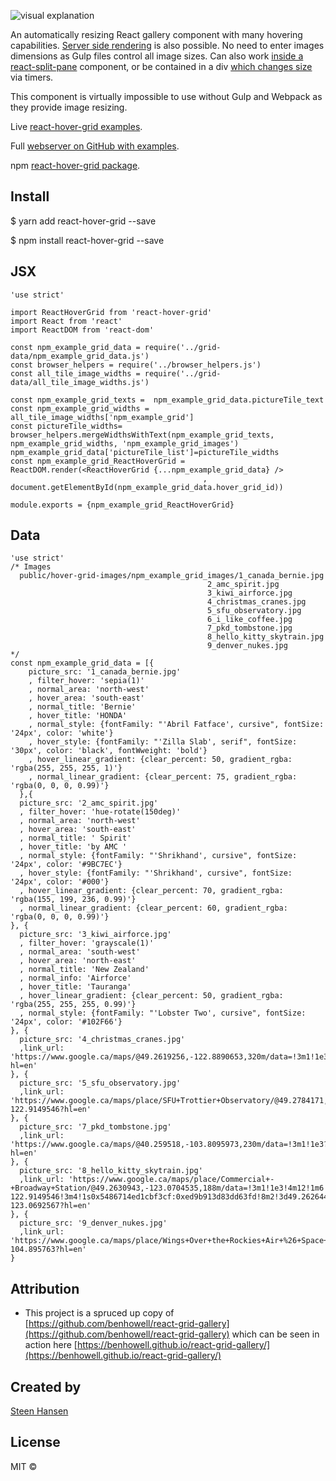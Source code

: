  ![visual explanation](https://f001.backblazeb2.com/file/sff-images/steen/react_hover_grid.jpg)

An automatically resizing React gallery component with many hovering capabilities. [Server side rendering](https://react-hover-grid.herokuapp.com/ssr_with_js_grid) is also possible. No need to enter images dimensions as Gulp files control all image sizes. Can also work [inside a react-split-pane](https://react-hover-grid.herokuapp.com/resizable_splitter_grid) component, or be contained in a div [which changes size](https://react-hover-grid.herokuapp.com/shrink_grow_grid) via timers.

This component is virtually impossible to use without Gulp and Webpack as they provide image resizing.

Live [react-hover-grid examples](https://react-hover-grid.herokuapp.com/).

Full [webserver on GitHub with examples](https://github.com/steenhansen/react-hover-grid-examples).

npm [react-hover-grid package](https://www.npmjs.com/package/react-hover-grid).


## Install

$ yarn add react-hover-grid --save

$ npm install react-hover-grid --save

## JSX

	'use strict'

	import ReactHoverGrid from 'react-hover-grid'
	import React from 'react'
	import ReactDOM from 'react-dom'

	const npm_example_grid_data = require('../grid-data/npm_example_grid_data.js')
	const browser_helpers = require('../browser_helpers.js')
	const all_tile_image_widths = require('../grid-data/all_tile_image_widths.js')

	const npm_example_grid_texts =  npm_example_grid_data.pictureTile_text
	const npm_example_grid_widths =  all_tile_image_widths['npm_example_grid']
	const pictureTile_widths= browser_helpers.mergeWidthsWithText(npm_example_grid_texts, npm_example_grid_widths, 'npm_example_grid_images')
	npm_example_grid_data['pictureTile_list']=pictureTile_widths
	const npm_example_grid_ReactHoverGrid = ReactDOM.render(<ReactHoverGrid {...npm_example_grid_data} />
                                               , document.getElementById(npm_example_grid_data.hover_grid_id))

	module.exports = {npm_example_grid_ReactHoverGrid}


## Data

	'use strict'
	/* Images
	  public/hover-grid-images/npm_example_grid_images/1_canada_bernie.jpg
	                                            2_amc_spirit.jpg
	                                            3_kiwi_airforce.jpg
	                                            4_christmas_cranes.jpg
	                                            5_sfu_observatory.jpg
	                                            6_i_like_coffee.jpg
	                                            7_pkd_tombstone.jpg
	                                            8_hello_kitty_skytrain.jpg
	                                            9_denver_nukes.jpg          */
	const npm_example_grid_data = [{
	    picture_src: '1_canada_bernie.jpg'
	    , filter_hover: 'sepia(1)'
	    , normal_area: 'north-west'
	    , hover_area: 'south-east'
	    , normal_title: 'Bernie'
	    , hover_title: 'HONDA'
	    , normal_style: {fontFamily: "'Abril Fatface', cursive", fontSize: '24px', color: 'white'}
	    , hover_style: {fontFamily: "'Zilla Slab', serif", fontSize: '30px', color: 'black', fontWweight: 'bold'}
	    , hover_linear_gradient: {clear_percent: 50, gradient_rgba: 'rgba(255, 255, 255, 1)'}
	    , normal_linear_gradient: {clear_percent: 75, gradient_rgba: 'rgba(0, 0, 0, 0.99)'}
	  },{
	  picture_src: '2_amc_spirit.jpg'
	  , filter_hover: 'hue-rotate(150deg)'
	  , normal_area: 'north-west'
	  , hover_area: 'south-east'
	  , normal_title: ' Spirit'
	  , hover_title: 'by AMC '
	  , normal_style: {fontFamily: "'Shrikhand', cursive", fontSize: '24px', color: '#9BC7EC'}
	  , hover_style: {fontFamily: "'Shrikhand', cursive", fontSize: '24px', color: '#000'}
	  , hover_linear_gradient: {clear_percent: 70, gradient_rgba: 'rgba(155, 199, 236, 0.99)'}
	  , normal_linear_gradient: {clear_percent: 60, gradient_rgba: 'rgba(0, 0, 0, 0.99)'}
	}, {
	  picture_src: '3_kiwi_airforce.jpg'
	  , filter_hover: 'grayscale(1)'
	  , normal_area: 'south-west'
	  , hover_area: 'north-east'
	  , normal_title: 'New Zealand'
	  , normal_info: 'Airforce'
	  , hover_title: 'Tauranga'
	  , hover_linear_gradient: {clear_percent: 50, gradient_rgba: 'rgba(255, 255, 255, 0.99)'}
	  , normal_style: {fontFamily: "'Lobster Two', cursive", fontSize: '24px', color: '#102F66'}
	}, {
	  picture_src: '4_christmas_cranes.jpg'
	  ,link_url: 'https://www.google.ca/maps/@49.2619256,-122.8890653,320m/data=!3m1!1e3?hl=en'
	}, {
	  picture_src: '5_sfu_observatory.jpg'
	  ,link_url: 'https://www.google.ca/maps/place/SFU+Trottier+Observatory/@49.2784171,-122.9149342,195m/data=!3m1!1e3!4m5!3m4!1s0x0:0xdf1603c7a7c098f1!8m2!3d49.2785011!4d-122.9149546?hl=en'
	}, {
      picture_src: '7_pkd_tombstone.jpg'
	  ,link_url: 'https://www.google.ca/maps/@40.259518,-103.8095973,230m/data=!3m1!1e3?hl=en'
	}, {
      picture_src: '8_hello_kitty_skytrain.jpg'
	  ,link_url: 'https://www.google.ca/maps/place/Commercial+-+Broadway+Station/@49.2630943,-123.0704535,188m/data=!3m1!1e3!4m12!1m6!3m5!1s0x0:0xdf1603c7a7c098f1!2sSFU+Trottier+Observatory!8m2!3d49.2785011!4d-122.9149546!3m4!1s0x5486714ed1cbf3cf:0xed9b913d83dd63fd!8m2!3d49.2626442!4d-123.0692567?hl=en'
	}, {
      picture_src: '9_denver_nukes.jpg'
	  ,link_url: 'https://www.google.ca/maps/place/Wings+Over+the+Rockies+Air+%26+Space+Museum/@39.7208786,-104.8960433,233m/data=!3m1!1e3!4m5!3m4!1s0x876c7c59c91171dd:0xfa643c8583ff8546!8m2!3d39.720977!4d-104.895763?hl=en'
	}


## Attribution

- This project is a spruced up copy of [https://github.com/benhowell/react-grid-gallery](https://github.com/benhowell/react-grid-gallery) which can be seen in action here [https://benhowell.github.io/react-grid-gallery/](https://benhowell.github.io/react-grid-gallery/)

## Created by

[Steen Hansen](https://github.com/steenhansen)

## License

MIT ©

